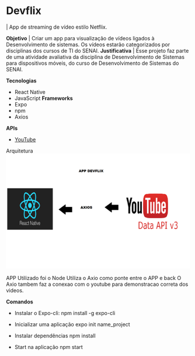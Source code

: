 # Devflix

| App de streaming de vídeo estilo Netflix.

**Objetivo**
| Criar um app para visualização de vídeos ligados à Desenvolvimento de sistemas. Os vídeos estarão categorizados por disciplinas dos cursos de TI do SENAI.
**Justificativa**
| Esse projeto faz parte de uma atividade avaliativa da disciplina de Desenvolvimento de Sistemas para dispositivos móveis, do curso de Desenvolvimento de Sistemas do SENAI.

**Tecnologias**
- React Native
- JavaScript
**Frameworks**
- Expo
- npm
- Axios

**APIs**
- [YouTube](https://www.googleapis.com/youtube/v3)

Arquitetura
![arquitetura](Doc/doc.png)

APP Utilizado foi o Node
Utiliza o Axio como ponte entre o APP e back
O Axio tambem faz a conexao com o youtube para demonstracao correta dos videos.


**Comandos**

- Instalar o Expo-cli:
  npm install -g expo-cli

- Inicializar uma aplicação
  expo init name_project

- Instalar dependências
  npm install

- Start na aplicação
  npm start
